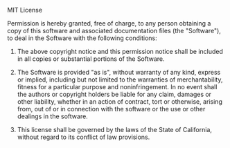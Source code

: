 MIT License

Permission is hereby granted, free of charge, to any person obtaining a copy of this software and associated documentation files (the "Software"), to deal in the Software with the following conditions:

1. The above copyright notice and this permission notice shall be included in all copies or substantial portions of the Software.

2. The Software is provided "as is", without warranty of any kind, express or implied, including but not limited to the warranties of merchantability, fitness for a particular purpose and noninfringement. In no event shall the authors or copyright holders be liable for any claim, damages or other liability, whether in an action of contract, tort or otherwise, arising from, out of or in connection with the software or the use or other dealings in the software.

3. This license shall be governed by the laws of the State of California, without regard to its conflict of law provisions.